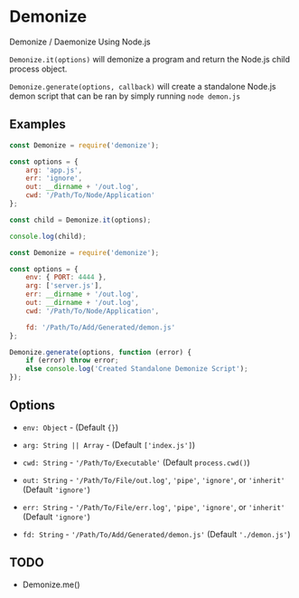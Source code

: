 # Demonize #
Demonize / Daemonize Using Node.js

`Demonize.it(options)` will demonize a program and return the Node.js child process object.

`Demonize.generate(options, callback)` will create a standalone Node.js demon script that can be ran by simply running `node demon.js`


## Examples ##
```JavaScript
const Demonize = require('demonize');

const options = {
	arg: 'app.js',
	err: 'ignore',
	out: __dirname + '/out.log',
	cwd: '/Path/To/Node/Application'
};

const child = Demonize.it(options);

console.log(child);
```

```JavaScript
const Demonize = require('demonize');

const options = {
	env: { PORT: 4444 },
	arg: ['server.js'],
	err: __dirname + '/out.log',
	out: __dirname + '/out.log',
	cwd: '/Path/To/Node/Application',

	fd: '/Path/To/Add/Generated/demon.js'
};

Demonize.generate(options, function (error) {
	if (error) throw error;
	else console.log('Created Standalone Demonize Script');
});
```

## Options ##
* `env: Object` - (Default `{}`)

* `arg: String || Array` - (Default `['index.js']`)

* `cwd: String` - `'/Path/To/Executable'` (Default `process.cwd()`)

* `out: String` - `'/Path/To/File/out.log'`, `'pipe'`, `'ignore'`, or `'inherit'` (Default `'ignore'`)

* `err: String` - `'/Path/To/File/err.log'`, `'pipe'`, `'ignore'`, or `'inherit'` (Default `'ignore'`)

* `fd: String` - `'/Path/To/Add/Generated/demon.js'` (Default `'./demon.js'`)


## TODO ##
* Demonize.me()
